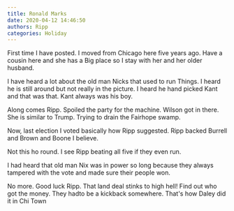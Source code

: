 ```yaml
---
title: Ronald Marks
date: 2020-04-12 14:46:50
authors: Ripp
categories: Holiday
---
```


 First time I have posted. I moved from Chicago here five years ago. Have a cousin here and she has a Big place so I stay with her and her older husband. 

I have heard a lot about the old man Nicks that used to run Things. I heard he is still around but not really in the picture. I heard he hand picked Kant and that was that. Kant always was his boy.

Along comes Ripp. Spoiled the party for the machine. Wilson got in there. She is similar to Trump. Trying to drain the Fairhope swamp.

Now, last election I voted basically how Ripp suggested.
Ripp backed Burrell and Brown and Boone I believe. 

Not this ho round. I see Ripp beating all five if they even run.

I had heard that old man Nix was in power so long because they always tampered with the vote and made sure their people won.

No more.
Good luck Ripp.
That land deal stinks to high hell!
Find out who got the money.
They hadto be a kickback somewhere. That's how Daley did it in Chi Town